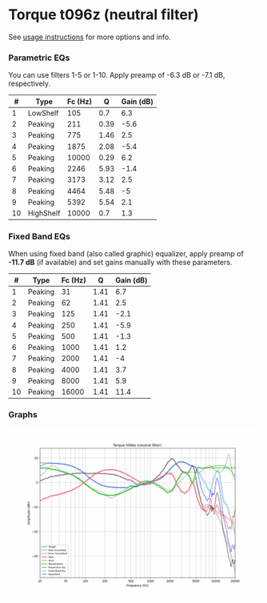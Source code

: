 # Torque t096z (neutral filter)
See [usage instructions](https://github.com/jaakkopasanen/AutoEq#usage) for more options and info.

### Parametric EQs
You can use filters 1-5 or 1-10. Apply preamp of -6.3 dB or -7.1 dB, respectively.

|   # | Type      |   Fc (Hz) |    Q |   Gain (dB) |
|-----|-----------|-----------|------|-------------|
|   1 | LowShelf  |       105 | 0.7  |         6.3 |
|   2 | Peaking   |       211 | 0.39 |        -5.6 |
|   3 | Peaking   |       775 | 1.46 |         2.5 |
|   4 | Peaking   |      1875 | 2.08 |        -5.4 |
|   5 | Peaking   |     10000 | 0.29 |         6.2 |
|   6 | Peaking   |      2246 | 5.93 |        -1.4 |
|   7 | Peaking   |      3173 | 3.12 |         2.5 |
|   8 | Peaking   |      4464 | 5.48 |        -5   |
|   9 | Peaking   |      5392 | 5.54 |         2.1 |
|  10 | HighShelf |     10000 | 0.7  |         1.3 |

### Fixed Band EQs
When using fixed band (also called graphic) equalizer, apply preamp of **-11.7 dB** (if available) and set gains manually with these parameters.

|   # | Type    |   Fc (Hz) |    Q |   Gain (dB) |
|-----|---------|-----------|------|-------------|
|   1 | Peaking |        31 | 1.41 |         6.7 |
|   2 | Peaking |        62 | 1.41 |         2.5 |
|   3 | Peaking |       125 | 1.41 |        -2.1 |
|   4 | Peaking |       250 | 1.41 |        -5.9 |
|   5 | Peaking |       500 | 1.41 |        -1.3 |
|   6 | Peaking |      1000 | 1.41 |         1.2 |
|   7 | Peaking |      2000 | 1.41 |        -4   |
|   8 | Peaking |      4000 | 1.41 |         3.7 |
|   9 | Peaking |      8000 | 1.41 |         5.9 |
|  10 | Peaking |     16000 | 1.41 |        11.4 |

### Graphs
![](./Torque%20t096z%20(neutral%20filter).png)
